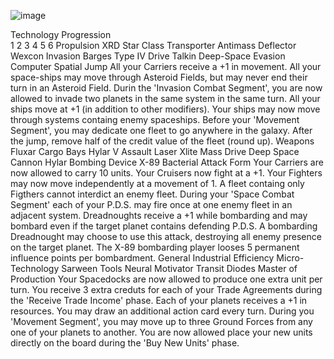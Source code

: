 ![image](https://user-images.githubusercontent.com/88241831/174460267-3ddcee59-ce33-4118-84f3-38e23d739d1f.png)

Technology Progression						
	1	2	3	4	5	6
Propulsion	XRD Star Class Transporter	Antimass Deflector	Wexcon Invasion Barges	Type IV Drive	Talkin Deep-Space Evasion Computer	Spatial Jump
	All your Carriers receive a +1 in movement.	All your space-ships may move through Asteroid Fields, but may never end their turn in an Asteroid Field.	Durin the 'Invasion Combat Segment', you are now allowed to invade two planets in the same system in the same turn.	All your ships move at +1 (in addition to other modifiers).	Your ships may now move through systems containg enemy spaceships.	Before your 'Movement Segment', you may dedicate one fleet to go anywhere in the galaxy. After the jump, remove half of the credit value of the fleet (round up).
Weapons	Fluxar Cargo Bays	Hylar V Assault Laser	Xlite Mass Drive	Deep Space Cannon	Hylar Bombing Device	X-89 Bacterial Attack Form
	Your Carriers are now allowed to carry 10 units.	Your Cruisers now fight at a +1.	Your Fighters may now move independently at a movement of 1. A fleet containg only Figthers cannot interdict an enemy fleet.	During your 'Space Combat Segment' each of your P.D.S. may fire once at one enemy fleet in an adjacent system.	Dreadnoughts receive a +1 while bombarding and may bombard even if the target planet contains defending P.D.S.	A bombarding Dreadnought may choose to use this attack, destroying all enemy presence on the target planet. The X-89 bombarding player looses 5 permanent influence points per bombardment.
General	Industrial Efficiency	Micro-Technology	Sarween Tools	Neural Motivator	Transit Diodes	Master of Production
	Your Spacedocks are now allowed to produce one extra unit per turn.	You receive 3 extra creduts for each of your Trade Agreements during the 'Receive Trade Income' phase.	Each of your planets receives a +1 in resources.	You may draw an additional action card every turn.	During you 'Movement Segment', you may move up to three Ground Forces from any one of your planets to another.	You are now allowed place your new units directly on the board during the 'Buy New Units' phase.
